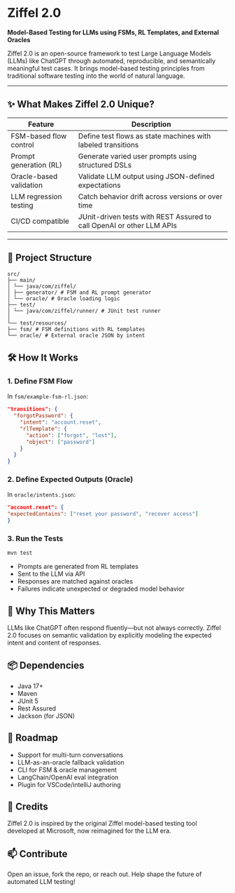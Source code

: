 # Ziffel 2.0

**Model-Based Testing for LLMs using FSMs, RL Templates, and External Oracles**

Ziffel 2.0 is an open-source framework to test Large Language Models (LLMs) like ChatGPT through automated, reproducible, and semantically meaningful test cases. It brings model-based testing principles from traditional software testing into the world of natural language.

---

## ✨ What Makes Ziffel 2.0 Unique?

| Feature                   | Description                                                                 |
|--------------------------|-----------------------------------------------------------------------------|
| FSM-based flow control   | Define test flows as state machines with labeled transitions                 |
| Prompt generation (RL)   | Generate varied user prompts using structured DSLs                          |
| Oracle-based validation  | Validate LLM output using JSON-defined expectations                         |
| LLM regression testing   | Catch behavior drift across versions or over time                           |
| CI/CD compatible         | JUnit-driven tests with REST Assured to call OpenAI or other LLM APIs       |

---

## 📁 Project Structure

```tree
src/
├── main/
│ └── java/com/ziffel/
│ ├── generator/ # FSM and RL prompt generator
│ └── oracle/ # Oracle loading logic
├── test/
│ └── java/com/ziffel/runner/ # JUnit test runner
│
└── test/resources/
├── fsm/ # FSM definitions with RL templates
└── oracle/ # External oracle JSON by intent
```

## 🛠️ How It Works

### 1. Define FSM Flow
In `fsm/example-fsm-rl.json`:
```json
"transitions": {
  "forgotPassword": {
    "intent": "account.reset",
    "rlTemplate": {
      "action": ["forgot", "lost"],
      "object": ["password"]
    }
  }
}
```

### 2. Define Expected Outputs (Oracle)
In `oracle/intents.json`:
```json
"account.reset": {
"expectedContains": ["reset your password", "recover access"]
}
```

### 3. Run the Tests
```bash
mvn test
```
* Prompts are generated from RL templates
* Sent to the LLM via API
* Responses are matched against oracles
* Failures indicate unexpected or degraded model behavior

## 🔮 Why This Matters
LLMs like ChatGPT often respond fluently—but not always correctly. Ziffel 2.0 focuses on semantic validation by explicitly modeling the expected intent and content of responses.

## 📦 Dependencies
* Java 17+
* Maven
* JUnit 5
* Rest Assured
* Jackson (for JSON)

## 🚀 Roadmap
* Support for multi-turn conversations
* LLM-as-an-oracle fallback validation
* CLI for FSM & oracle management
* LangChain/OpenAI eval integration
* Plugin for VSCode/intelliJ authoring

## 🙌 Credits
Ziffel 2.0 is inspired by the original Ziffel model-based testing tool developed at Microsoft, now reimagined for the LLM era.

## 📫 Contribute
Open an issue, fork the repo, or reach out. Help shape the future of automated LLM testing!

